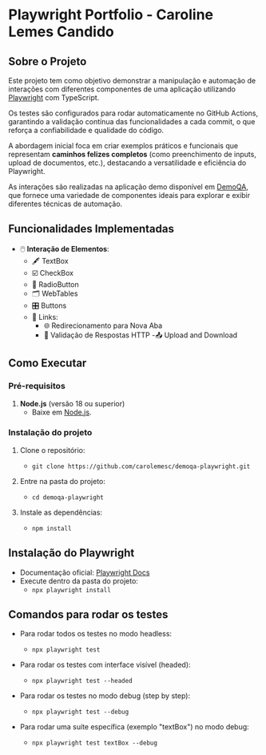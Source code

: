 # Playwright Portfolio - Caroline Lemes Candido

## Sobre o Projeto

Este projeto tem como objetivo demonstrar a manipulação e automação de interações com diferentes componentes de uma aplicação utilizando [Playwright](https://playwright.dev/) com TypeScript.

Os testes são configurados para rodar automaticamente no GitHub Actions, garantindo a validação contínua das funcionalidades a cada commit, o que reforça a confiabilidade e qualidade do código.

A abordagem inicial foca em criar exemplos práticos e funcionais que representam **caminhos felizes completos** (como preenchimento de inputs, upload de documentos, etc.), destacando a versatilidade e eficiência do Playwright.

As interações são realizadas na aplicação demo disponível em [DemoQA](https://demoqa.com/), que fornece uma variedade de componentes ideais para explorar e exibir diferentes técnicas de automação.

## Funcionalidades Implementadas

- 🖱️ **Interação de Elementos**:
  - 🖋️ TextBox
  - ☑️ CheckBox
  - 🔘 RadioButton
  - 🗂️ WebTables
  - 🎛️ Buttons
  - 🔗 Links: 
    - 🌐 Redirecionamento para Nova Aba
    - 📡 Validação de Respostas HTTP
  -📤 Upload and Download

## Como Executar

### Pré-requisitos

1. **Node.js** (versão 18 ou superior)
   - Baixe em [Node.js](https://nodejs.org/).

### Instalação do projeto

1. Clone o repositório:

   - `git clone https://github.com/carolemesc/demoqa-playwright.git`

2. Entre na pasta do projeto:

   - `cd demoqa-playwright`

3. Instale as dependências:
   - `npm install`

## Instalação do Playwright

- Documentação oficial: [Playwright Docs](https://playwright.dev/docs/intro)
- Execute dentro da pasta do projeto:
  - `npx playwright install`

## Comandos para rodar os testes  
- Para rodar todos os testes no modo headless:  
  - `npx playwright test`  

- Para rodar os testes com interface visível (headed):  
  - `npx playwright test --headed`  

- Para rodar os testes no modo debug (step by step):  
  - `npx playwright test --debug`  

- Para rodar uma suíte específica (exemplo "textBox") no modo debug:  
  - `npx playwright test textBox --debug` 
